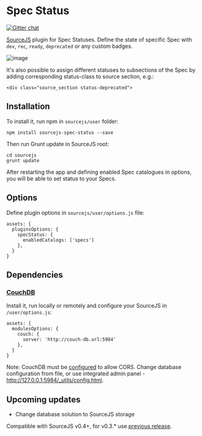 Spec Status
===============

[![Gitter chat](https://badges.gitter.im/gitterHQ/gitter.png)](https://gitter.im/sourcejs/Source)

[SourceJS](http://sourcejs.com) plugin for Spec Statuses. Define the state of specific Spec with `dev`, `rec`, `ready`, `deprecated` or any custom badges.

![image](https://monosnap.com/file/3L2YMOnznEj90QjdZj7Ad8LQ8h1i6P.png)

It's also possible to assign different statuses to subsections of the Spec by adding corresponding status-class to source section, e.g.:

```
<div class="source_section status-deprecated">
```

## Installation 

To install it, run npm in `sourcejs/user` folder:

```
npm install sourcejs-spec-status --save
```

Then run Grunt update in SourceJS root:

```
cd sourcejs
grunt update
```

After restarting the app and defining enabled Spec catalogues in options, you will be able to set status to your Specs.

## Options

Define plugin options in `sourcejs/user/options.js` file:

```
assets: {
  pluginsOptions: {
    specStatus: {
      enabledCatalogs: ['specs']
    },
  }
}
```

## Dependencies

### [CouchDB](http://couchdb.apache.org/)

Install it, run locally or remotely and configure your SourceJS in `/user/options.js`:

```
assets: {
  modulesOptions: {
    couch: {
      server: 'http://couch-db.url:5984'
    },
  }
}
```

Note: CouchDB must be [configured](https://wiki.apache.org/couchdb/CORS) to allow CORS. Change database configuration from file, or use integrated admin panel - http://127.0.0.1:5984/_utils/config.html.

## Upcoming updates

* Change database solution to SourceJS storage

Compatible with SourceJS v0.4+, for v0.3.* use [previous release](https://github.com/sourcejs/sourcejs-spec-status/archive/v0.1.0.zip).
